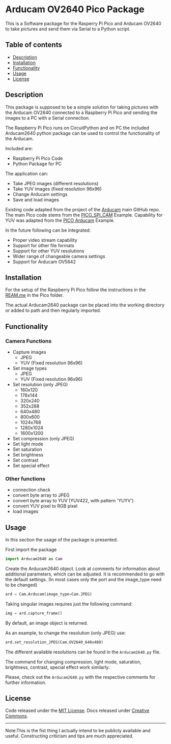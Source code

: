 # Arducam OV2640 Pico Package

This is a Software package for the Rasperry Pi Pico and Arducam OV2640 to take pictures and send them via Serial to a Python script.

## Table of contents
- [Description](#Description)
- [Installation](#Installation)
- [Functionality](#Functionality)
- [Usage](#Usage)
- [License](#License)

## Description
This package is supposed to be a simple solution for taking pictures with the Arducam OV2640 connected to a Raspberry Pi Pico and sending the images to a PC with a Serial connection.

The Raspberry Pi Pico runs on CircuitPython and on PC the included Arducam2640 python package can be used to control the functionality of the Arducam.

Included are:
- Raspberry Pi Pico Code
- Python Package for PC

The application can:
- Take JPEG images (different resolutions)
- Take YUV images (fixed resolution 96x96)
- Change Arducam settings
- Save and load images

Existing code adapted from the project of the [Arducam][arducam main] main GitHub repo.
The main Pico code stems from the [PICO_SPI_CAM][arducam base] Example. 
Capability for YUV was adapted from the [PICO Arducam][arducam YUV] Example.

In the future following can be integrated:
- Proper video stream capability
- Support for other file formats
- Support for other YUV resolutions
- Wider range of changeable camera settings
- Support for Arducam OV5642

## Installation
For the setup of the Raspberry Pi Pico follow the instructions in the [REAM.me][Pico readme] in the Pico folder.

The actual Arducam2640 package can be placed into the working directory or added to path and then regularly imported.


## Functionality

### Camera Functions
- Capture images
    - JPEG
    - YUV (Fixed resolution 96x96)
- Set image types
    - JPEG
    - YUV (Fixed resolution 96x96)
- Set resolution (only JPEG)
    - 160x120
    - 176x144
    - 320x240
    - 352x288
    - 640x480
    - 800x600
    - 1024x768
    - 1280x1024
    - 1600x1200
- Set compression (only JPEG)
- Set light mode
- Set saturation
- Set brightness
- Set contrast
- Set special effect
### Other functions
- connection check
- convert byte array to JPEG
- convert byte array to YUV (YUV422, with pattern 'YUYV')
- convert YUV pixel to RGB pixel
- load images

## Usage
In this section the usage of the package is presented.

First import the package
``` Python
import Arducam2640 as Cam
```

Create the Arducam2640 object. Look at comments for information about additional parameters, which can be adjusted.
It is recommended to go with the default settings. (In most cases only the port and the image_type need to be changed)
``` Python
ard = Cam.Arducam(image_type=Cam.JPEG)
```
Taking singular images requires just the following command:
``` Python
img = ard.capture_frame()
```
By default, an image object is returned.

As an example, to change the resolution (only JPEG) use:
``` Python
ard.set_resolution_JPEG(Cam.OV2640_640x480)
```
The different available resolutions can be found in the `Arducam2640.py` file.

The command for changing compression, light mode, saturation, brightness, contrast, special effect work similarly.

Please, check out the `Arducam2640.py` with the respective comments for further information.


## License
Code released under the [MIT License](https://github.com/twbs/bootstrap/blob/main/LICENSE). Docs released under [Creative Commons](https://creativecommons.org/licenses/by/3.0/).
***
Note:This is the fist thing I actually intend to be publicly available and useful.
Constructing criticism and tips are much appreciated.

[arducam main]: https://github.com/ArduCAM
[arducam base]: https://github.com/ArduCAM/PICO_SPI_CAM
[arducam YUV]: https://github.com/ArduCAM/RPI-Pico-Cam
[Pico readme]: Pico/README.md

